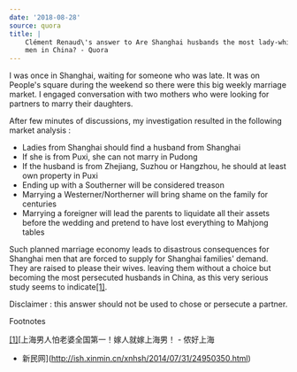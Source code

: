 ```yaml
---
date: '2018-08-28'
source: quora
title: |
    Clément Renaud\'s answer to Are Shanghai husbands the most lady-whipped
    men in China? - Quora
---
```


I was once in Shanghai, waiting for someone who was late. It was on
People's square during the weekend so there were this big weekly
marriage market. I engaged conversation with two mothers who were
looking for partners to marry their daughters.

After few minutes of discussions, my investigation resulted in the
following market analysis :

-   Ladies from Shanghai should find a husband from Shanghai
-   If she is from Puxi, she can not marry in Pudong
-   If the husband is from Zhejiang, Suzhou or Hangzhou, he should at
    least own property in Puxi
-   Ending up with a Southerner will be considered treason
-   Marrying a Westerner/Northerner will bring shame on the family for
    centuries
-   Marrying a foreigner will lead the parents to liquidate all their
    assets before the wedding and pretend to have lost everything to
    Mahjong tables

Such planned marriage economy leads to disastrous consequences for
Shanghai men that are forced to supply for Shanghai families' demand.
They are raised to please their wives. leaving them without a choice but
becoming the most persecuted husbands in China, as this very serious
study seems to indicate[\[1\]](#igLZu).

Disclaimer : this answer should not be used to chose or persecute a
partner.

Footnotes

[\[1\]](#cite-igLZu)[上海男人怕老婆全国第一！嫁人就嫁上海男！ - 侬好上海
- 新民网](http://ish.xinmin.cn/xnhsh/2014/07/31/24950350.html)
